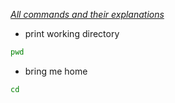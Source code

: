 *<u>All commands and their explanations</u>*

- print working directory

```sh
pwd
```

- bring me home

```sh
cd
```
